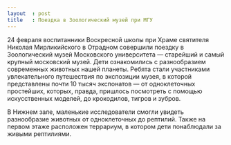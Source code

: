 ```yaml
---
layout  : post
title   : Поездка в Зоологический музей при МГУ
---
```

24 февраля воспитанники Воскресной школы при Храме святителя Николая Мирликийского в Отрадном совершили поездку в Зоологический музей Московского университета — старейший и самый крупный московский музей. Дети ознакомились с разнообразием современных животных нашей планеты. Ребята стали участниками увлекательного путешествия по экспозиции музея, в которой представлены почти 10 тысяч экспонатов — от одноклеточных простейших, которых, правда, пришлось посмотреть с помощью искусственных моделей, до крокодилов, тигров и зубров.

В Нижнем зале, маленькие исследователи смогли увидеть  разнообразие животных от одноклеточных до рептилий. Также на первом этаже расположен террариум, в котором  дети понаблюдали за  живыми рептилиями.
